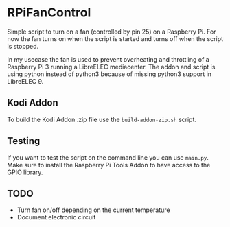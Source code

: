 # RPiFanControl

Simple script to turn on a fan (controlled by pin 25) on a Raspberry Pi. For now the fan turns on when the script is started and turns off when the script is stopped.

In my usecase the fan is used to prevent overheating and throttling of a Raspberry Pi 3 running a LibreELEC mediacenter.
The addon and script is using python instead of python3 because of missing python3 support in LibreELEC 9.

## Kodi Addon

To build the Kodi Addon .zip file use the `build-addon-zip.sh` script.

## Testing

If you want to test the script on the command line you can use `main.py`. Make sure to install the Raspberry Pi Tools Addon to have access to the GPIO library.

## TODO

- Turn fan on/off depending on the current temperature
- Document electronic circuit
